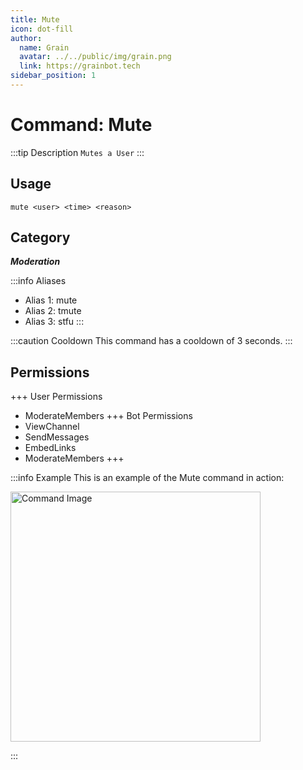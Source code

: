 ```yaml
---
title: Mute
icon: dot-fill
author:
  name: Grain
  avatar: ../../public/img/grain.png
  link: https://grainbot.tech
sidebar_position: 1
---
```



# Command: Mute

:::tip Description
`Mutes a User`
:::

## Usage

```
mute <user> <time> <reason>
```

## Category

_**Moderation**_

:::info Aliases
- Alias 1: mute
- Alias 2: tmute
- Alias 3: stfu
:::

:::caution Cooldown
This command has a cooldown of 3 seconds.
:::

## Permissions

+++ User Permissions
- ModerateMembers
+++ Bot Permissions
- ViewChannel
- SendMessages
- EmbedLinks
- ModerateMembers
+++

:::info Example
This is an example of the Mute command in action:

<img src="https://media.discordapp.net/attachments/1058055387452014614/1192006830025609216/image.png?ex=65a781de&is=65950cde&hm=46ace370ac31592ca502b18e830341ed933082fb423afc52552ee4aabb027a9f&=&format=webp&quality=lossless&width=329&height=193" alt="Command Image" width="400"/>

:::
